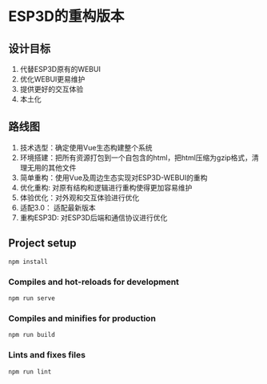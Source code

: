 # ESP3D的重构版本

## 设计目标
1. 代替ESP3D原有的WEBUI
1. 优化WEBUI更易维护
1. 提供更好的交互体验
1. 本土化

## 路线图
1. 技术选型：确定使用Vue生态构建整个系统
1. 环境搭建：把所有资源打包到一个自包含的html，把html压缩为gzip格式，清理无用的其他文件
1. 简单重构：使用Vue及周边生态实现对ESP3D-WEBUI的重构
1. 优化重构: 对原有结构和逻辑进行重构使得更加容易维护
1. 体验优化：对外观和交互体验进行优化
1. 适配3.0： 适配最新版本
1. 重构ESP3D: 对ESP3D后端和通信协议进行优化

## Project setup
```
npm install
```

### Compiles and hot-reloads for development
```
npm run serve
```

### Compiles and minifies for production
```
npm run build
```

### Lints and fixes files
```
npm run lint
```
